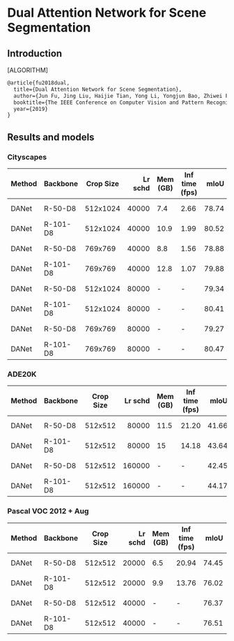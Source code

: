 # Dual Attention Network for Scene Segmentation

## Introduction

[ALGORITHM]

```latex
@article{fu2018dual,
  title={Dual Attention Network for Scene Segmentation},
  author={Jun Fu, Jing Liu, Haijie Tian, Yong Li, Yongjun Bao, Zhiwei Fang,and Hanqing Lu},
  booktitle={The IEEE Conference on Computer Vision and Pattern Recognition (CVPR)},
  year={2019}
}
```

## Results and models

### Cityscapes

| Method | Backbone | Crop Size | Lr schd | Mem (GB) | Inf time (fps) |  mIoU | mIoU(ms+flip) | config                                                                                                                    | download                                                                                                                                                                                                                                                                                                                                               |
| ------ | -------- | --------- | ------: | -------- | -------------- | ----: | ------------- | ------------------------------------------------------------------------------------------------------------------------- | ------------------------------------------------------------------------------------------------------------------------------------------------------------------------------------------------------------------------------------------------------------------------------------------------------------------------------------------------------ |
| DANet  | R-50-D8  | 512x1024  |   40000 | 7.4      | 2.66           | 78.74 | -             | [config](https://github.com/open-mmlab/mmsegmentation/blob/master/configs/danet/danet_r50-d8_512x1024_40k_cityscapes.py)  | [model](https://download.openmmlab.com/mmsegmentation/v0.5/danet/danet_r50-d8_512x1024_40k_cityscapes/danet_r50-d8_512x1024_40k_cityscapes_20200605_191324-c0dbfa5f.pth) &#124; [log](https://download.openmmlab.com/mmsegmentation/v0.5/danet/danet_r50-d8_512x1024_40k_cityscapes/danet_r50-d8_512x1024_40k_cityscapes_20200605_191324.log.json)     |
| DANet  | R-101-D8 | 512x1024  |   40000 | 10.9     | 1.99           | 80.52 | -             | [config](https://github.com/open-mmlab/mmsegmentation/blob/master/configs/danet/danet_r101-d8_512x1024_40k_cityscapes.py) | [model](https://download.openmmlab.com/mmsegmentation/v0.5/danet/danet_r101-d8_512x1024_40k_cityscapes/danet_r101-d8_512x1024_40k_cityscapes_20200605_200831-c57a7157.pth) &#124; [log](https://download.openmmlab.com/mmsegmentation/v0.5/danet/danet_r101-d8_512x1024_40k_cityscapes/danet_r101-d8_512x1024_40k_cityscapes_20200605_200831.log.json) |
| DANet  | R-50-D8  | 769x769   |   40000 | 8.8      | 1.56           | 78.88 | 80.62         | [config](https://github.com/open-mmlab/mmsegmentation/blob/master/configs/danet/danet_r50-d8_769x769_40k_cityscapes.py)   | [model](https://download.openmmlab.com/mmsegmentation/v0.5/danet/danet_r50-d8_769x769_40k_cityscapes/danet_r50-d8_769x769_40k_cityscapes_20200530_025703-76681c60.pth) &#124; [log](https://download.openmmlab.com/mmsegmentation/v0.5/danet/danet_r50-d8_769x769_40k_cityscapes/danet_r50-d8_769x769_40k_cityscapes_20200530_025703.log.json)         |
| DANet  | R-101-D8 | 769x769   |   40000 | 12.8     | 1.07           | 79.88 | 81.47         | [config](https://github.com/open-mmlab/mmsegmentation/blob/master/configs/danet/danet_r101-d8_769x769_40k_cityscapes.py)  | [model](https://download.openmmlab.com/mmsegmentation/v0.5/danet/danet_r101-d8_769x769_40k_cityscapes/danet_r101-d8_769x769_40k_cityscapes_20200530_025717-dcb7fd4e.pth) &#124; [log](https://download.openmmlab.com/mmsegmentation/v0.5/danet/danet_r101-d8_769x769_40k_cityscapes/danet_r101-d8_769x769_40k_cityscapes_20200530_025717.log.json)     |
| DANet  | R-50-D8  | 512x1024  |   80000 | -        | -              | 79.34 | -             | [config](https://github.com/open-mmlab/mmsegmentation/blob/master/configs/danet/danet_r50-d8_512x1024_80k_cityscapes.py)  | [model](https://download.openmmlab.com/mmsegmentation/v0.5/danet/danet_r50-d8_512x1024_80k_cityscapes/danet_r50-d8_512x1024_80k_cityscapes_20200607_133029-2bfa2293.pth) &#124; [log](https://download.openmmlab.com/mmsegmentation/v0.5/danet/danet_r50-d8_512x1024_80k_cityscapes/danet_r50-d8_512x1024_80k_cityscapes_20200607_133029.log.json)     |
| DANet  | R-101-D8 | 512x1024  |   80000 | -        | -              | 80.41 | -             | [config](https://github.com/open-mmlab/mmsegmentation/blob/master/configs/danet/danet_r101-d8_512x1024_80k_cityscapes.py) | [model](https://download.openmmlab.com/mmsegmentation/v0.5/danet/danet_r101-d8_512x1024_80k_cityscapes/danet_r101-d8_512x1024_80k_cityscapes_20200607_132918-955e6350.pth) &#124; [log](https://download.openmmlab.com/mmsegmentation/v0.5/danet/danet_r101-d8_512x1024_80k_cityscapes/danet_r101-d8_512x1024_80k_cityscapes_20200607_132918.log.json) |
| DANet  | R-50-D8  | 769x769   |   80000 | -        | -              | 79.27 | 80.96         | [config](https://github.com/open-mmlab/mmsegmentation/blob/master/configs/danet/danet_r50-d8_769x769_80k_cityscapes.py)   | [model](https://download.openmmlab.com/mmsegmentation/v0.5/danet/danet_r50-d8_769x769_80k_cityscapes/danet_r50-d8_769x769_80k_cityscapes_20200607_132954-495689b4.pth) &#124; [log](https://download.openmmlab.com/mmsegmentation/v0.5/danet/danet_r50-d8_769x769_80k_cityscapes/danet_r50-d8_769x769_80k_cityscapes_20200607_132954.log.json)         |
| DANet  | R-101-D8 | 769x769   |   80000 | -        | -              | 80.47 | 82.02         | [config](https://github.com/open-mmlab/mmsegmentation/blob/master/configs/danet/danet_r101-d8_769x769_80k_cityscapes.py)  | [model](https://download.openmmlab.com/mmsegmentation/v0.5/danet/danet_r101-d8_769x769_80k_cityscapes/danet_r101-d8_769x769_80k_cityscapes_20200607_132918-f3a929e7.pth) &#124; [log](https://download.openmmlab.com/mmsegmentation/v0.5/danet/danet_r101-d8_769x769_80k_cityscapes/danet_r101-d8_769x769_80k_cityscapes_20200607_132918.log.json)     |

### ADE20K

| Method | Backbone | Crop Size | Lr schd | Mem (GB) | Inf time (fps) |  mIoU | mIoU(ms+flip) | config                                                                                                                | download                                                                                                                                                                                                                                                                                                                               |
| ------ | -------- | --------- | ------: | -------- | -------------- | ----: | ------------: | --------------------------------------------------------------------------------------------------------------------- | -------------------------------------------------------------------------------------------------------------------------------------------------------------------------------------------------------------------------------------------------------------------------------------------------------------------------------------- |
| DANet  | R-50-D8  | 512x512   |   80000 | 11.5     | 21.20          | 41.66 |         42.90 | [config](https://github.com/open-mmlab/mmsegmentation/blob/master/configs/danet/danet_r50-d8_512x512_80k_ade20k.py)   | [model](https://download.openmmlab.com/mmsegmentation/v0.5/danet/danet_r50-d8_512x512_80k_ade20k/danet_r50-d8_512x512_80k_ade20k_20200615_015125-edb18e08.pth) &#124; [log](https://download.openmmlab.com/mmsegmentation/v0.5/danet/danet_r50-d8_512x512_80k_ade20k/danet_r50-d8_512x512_80k_ade20k_20200615_015125.log.json)         |
| DANet  | R-101-D8 | 512x512   |   80000 | 15       | 14.18          | 43.64 |         45.19 | [config](https://github.com/open-mmlab/mmsegmentation/blob/master/configs/danet/danet_r101-d8_512x512_80k_ade20k.py)  | [model](https://download.openmmlab.com/mmsegmentation/v0.5/danet/danet_r101-d8_512x512_80k_ade20k/danet_r101-d8_512x512_80k_ade20k_20200615_015126-d0357c73.pth) &#124; [log](https://download.openmmlab.com/mmsegmentation/v0.5/danet/danet_r101-d8_512x512_80k_ade20k/danet_r101-d8_512x512_80k_ade20k_20200615_015126.log.json)     |
| DANet  | R-50-D8  | 512x512   |  160000 | -        | -              | 42.45 |         43.25 | [config](https://github.com/open-mmlab/mmsegmentation/blob/master/configs/danet/danet_r50-d8_512x512_160k_ade20k.py)  | [model](https://download.openmmlab.com/mmsegmentation/v0.5/danet/danet_r50-d8_512x512_160k_ade20k/danet_r50-d8_512x512_160k_ade20k_20200616_082340-9cb35dcd.pth) &#124; [log](https://download.openmmlab.com/mmsegmentation/v0.5/danet/danet_r50-d8_512x512_160k_ade20k/danet_r50-d8_512x512_160k_ade20k_20200616_082340.log.json)     |
| DANet  | R-101-D8 | 512x512   |  160000 | -        | -              | 44.17 |         45.02 | [config](https://github.com/open-mmlab/mmsegmentation/blob/master/configs/danet/danet_r101-d8_512x512_160k_ade20k.py) | [model](https://download.openmmlab.com/mmsegmentation/v0.5/danet/danet_r101-d8_512x512_160k_ade20k/danet_r101-d8_512x512_160k_ade20k_20200616_082348-23bf12f9.pth) &#124; [log](https://download.openmmlab.com/mmsegmentation/v0.5/danet/danet_r101-d8_512x512_160k_ade20k/danet_r101-d8_512x512_160k_ade20k_20200616_082348.log.json) |

### Pascal VOC 2012 + Aug

| Method | Backbone | Crop Size | Lr schd | Mem (GB) | Inf time (fps) |  mIoU | mIoU(ms+flip) | config                                                                                                                 | download                                                                                                                                                                                                                                                                                                                                   |
| ------ | -------- | --------- | ------: | -------- | -------------- | ----: | ------------: | ---------------------------------------------------------------------------------------------------------------------- | ------------------------------------------------------------------------------------------------------------------------------------------------------------------------------------------------------------------------------------------------------------------------------------------------------------------------------------------ |
| DANet  | R-50-D8  | 512x512   |   20000 | 6.5      | 20.94          | 74.45 |         75.69 | [config](https://github.com/open-mmlab/mmsegmentation/blob/master/configs/danet/danet_r50-d8_512x512_20k_voc12aug.py)  | [model](https://download.openmmlab.com/mmsegmentation/v0.5/danet/danet_r50-d8_512x512_20k_voc12aug/danet_r50-d8_512x512_20k_voc12aug_20200618_070026-9e9e3ab3.pth) &#124; [log](https://download.openmmlab.com/mmsegmentation/v0.5/danet/danet_r50-d8_512x512_20k_voc12aug/danet_r50-d8_512x512_20k_voc12aug_20200618_070026.log.json)     |
| DANet  | R-101-D8 | 512x512   |   20000 | 9.9      | 13.76          | 76.02 |         77.23 | [config](https://github.com/open-mmlab/mmsegmentation/blob/master/configs/danet/danet_r101-d8_512x512_20k_voc12aug.py) | [model](https://download.openmmlab.com/mmsegmentation/v0.5/danet/danet_r101-d8_512x512_20k_voc12aug/danet_r101-d8_512x512_20k_voc12aug_20200618_070026-d48d23b2.pth) &#124; [log](https://download.openmmlab.com/mmsegmentation/v0.5/danet/danet_r101-d8_512x512_20k_voc12aug/danet_r101-d8_512x512_20k_voc12aug_20200618_070026.log.json) |
| DANet  | R-50-D8  | 512x512   |   40000 | -        | -              | 76.37 |         77.29 | [config](https://github.com/open-mmlab/mmsegmentation/blob/master/configs/danet/danet_r50-d8_512x512_40k_voc12aug.py)  | [model](https://download.openmmlab.com/mmsegmentation/v0.5/danet/danet_r50-d8_512x512_40k_voc12aug/danet_r50-d8_512x512_40k_voc12aug_20200613_235526-426e3a64.pth) &#124; [log](https://download.openmmlab.com/mmsegmentation/v0.5/danet/danet_r50-d8_512x512_40k_voc12aug/danet_r50-d8_512x512_40k_voc12aug_20200613_235526.log.json)     |
| DANet  | R-101-D8 | 512x512   |   40000 | -        | -              | 76.51 |         77.32 | [config](https://github.com/open-mmlab/mmsegmentation/blob/master/configs/danet/danet_r101-d8_512x512_40k_voc12aug.py) | [model](https://download.openmmlab.com/mmsegmentation/v0.5/danet/danet_r101-d8_512x512_40k_voc12aug/danet_r101-d8_512x512_40k_voc12aug_20200613_223031-788e232a.pth) &#124; [log](https://download.openmmlab.com/mmsegmentation/v0.5/danet/danet_r101-d8_512x512_40k_voc12aug/danet_r101-d8_512x512_40k_voc12aug_20200613_223031.log.json) |
